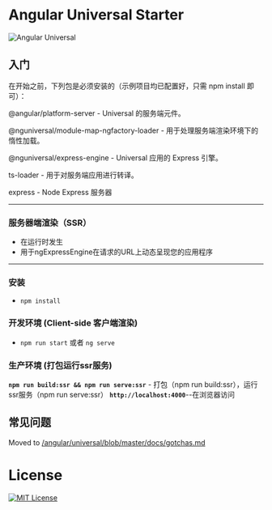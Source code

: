 # Angular Universal Starter

![Angular Universal](https://angular.io/generated/images/marketing/concept-icons/universal.png)

## 入门

在开始之前，下列包是必须安装的（示例项目均已配置好，只需 npm install 即可）：

@angular/platform-server - Universal 的服务端元件。

@nguniversal/module-map-ngfactory-loader - 用于处理服务端渲染环境下的惰性加载。

@nguniversal/express-engine - Universal 应用的 Express 引擎。

ts-loader - 用于对服务端应用进行转译。

express - Node Express 服务器

---

### 服务器端渲染（SSR）
* 在运行时发生
* 用于ngExpressEngine在请求的URL上动态呈现您的应用程序

---

### 安装
* `npm install`

### 开发环境 (Client-side 客户端渲染)
*  `npm run start` 或者 `ng serve`

### 生产环境 (打包运行ssr服务)
**`npm run build:ssr && npm run serve:ssr`** - 打包（npm run build:ssr），运行ssr服务（npm run serve:ssr）
**`http://localhost:4000`**--在浏览器访问



## 常见问题
Moved to [/angular/universal/blob/master/docs/gotchas.md](https://github.com/angular/universal/blob/master/docs/gotchas.md)

# License
[![MIT License](https://img.shields.io/badge/license-MIT-blue.svg?style=flat)](/LICENSE)
